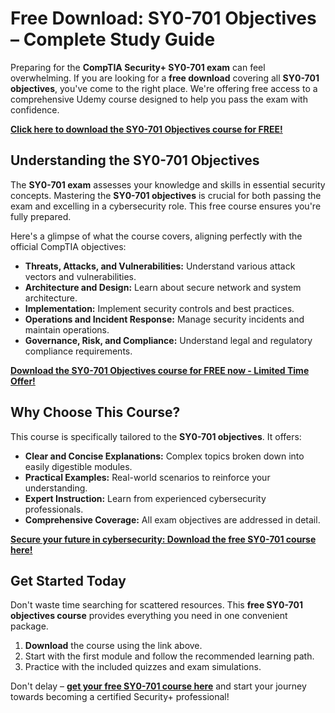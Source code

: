 # Free Download: SY0-701 Objectives – Complete Study Guide

Preparing for the **CompTIA Security+ SY0-701 exam** can feel overwhelming. If you are looking for a **free download** covering all **SY0-701 objectives**, you've come to the right place. We're offering free access to a comprehensive Udemy course designed to help you pass the exam with confidence.

[**Click here to download the SY0-701 Objectives course for FREE!**](https://udemywork.com/sy0-701-objectives)

## Understanding the SY0-701 Objectives

The **SY0-701 exam** assesses your knowledge and skills in essential security concepts. Mastering the **SY0-701 objectives** is crucial for both passing the exam and excelling in a cybersecurity role. This free course ensures you're fully prepared.

Here's a glimpse of what the course covers, aligning perfectly with the official CompTIA objectives:

*   **Threats, Attacks, and Vulnerabilities:** Understand various attack vectors and vulnerabilities.
*   **Architecture and Design:** Learn about secure network and system architecture.
*   **Implementation:** Implement security controls and best practices.
*   **Operations and Incident Response:** Manage security incidents and maintain operations.
*   **Governance, Risk, and Compliance:** Understand legal and regulatory compliance requirements.

[**Download the SY0-701 Objectives course for FREE now - Limited Time Offer!**](https://udemywork.com/sy0-701-objectives)

## Why Choose This Course?

This course is specifically tailored to the **SY0-701 objectives**. It offers:

*   **Clear and Concise Explanations:** Complex topics broken down into easily digestible modules.
*   **Practical Examples:** Real-world scenarios to reinforce your understanding.
*   **Expert Instruction:** Learn from experienced cybersecurity professionals.
*   **Comprehensive Coverage:** All exam objectives are addressed in detail.

[**Secure your future in cybersecurity: Download the free SY0-701 course here!**](https://udemywork.com/sy0-701-objectives)

## Get Started Today

Don't waste time searching for scattered resources. This **free SY0-701 objectives course** provides everything you need in one convenient package.

1.  **Download** the course using the link above.
2.  Start with the first module and follow the recommended learning path.
3.  Practice with the included quizzes and exam simulations.

Don't delay – **[get your free SY0-701 course here](https://udemywork.com/sy0-701-objectives)** and start your journey towards becoming a certified Security+ professional!
